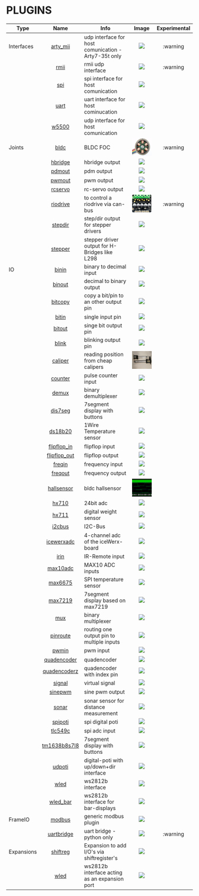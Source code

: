 # PLUGINS

| Type | Name | Info | Image | Experimental |
| --- | :---: | --- | :---: | :---: |
| Interfaces | [arty_mii](arty_mii/README.md) | udp interface for host comunication - Arty7-35t only | <img src="arty_mii/image.png" height="48"> | :warning |
|  | [rmii](rmii/README.md) | rmii udp interface | <img src="rmii/image.png" height="48"> | :warning |
|  | [spi](spi/README.md) | spi interface for host comunication | <img src="spi/image.png" height="48"> |  |
|  | [uart](uart/README.md) | uart interface for host cominucation | <img src="uart/image.png" height="48"> |  |
|  | [w5500](w5500/README.md) | udp interface for host comunication | <img src="w5500/image.png" height="48"> |  |
| Joints | [bldc](bldc/README.md) | BLDC FOC | <img src="bldc/image.png" height="48"> | :warning |
|  | [hbridge](hbridge/README.md) | hbridge output | <img src="hbridge/image.png" height="48"> |  |
|  | [pdmout](pdmout/README.md) | pdm output | <img src="pdmout/image.png" height="48"> |  |
|  | [pwmout](pwmout/README.md) | pwm output | <img src="pwmout/image.png" height="48"> |  |
|  | [rcservo](rcservo/README.md) | rc-servo output | <img src="rcservo/image.png" height="48"> |  |
|  | [riodrive](riodrive/README.md) | to control a riodrive via can-bus | <img src="riodrive/image.png" height="48"> | :warning |
|  | [stepdir](stepdir/README.md) | step/dir output for stepper drivers | <img src="stepdir/image.png" height="48"> |  |
|  | [stepper](stepper/README.md) | stepper driver output for H-Bridges like L298 | <img src="stepper/image.png" height="48"> |  |
| IO | [binin](binin/README.md) | binary to decimal input | <img src="binin/image.png" height="48"> |  |
|  | [binout](binout/README.md) | decimal to binary output | <img src="binout/image.png" height="48"> |  |
|  | [bitcopy](bitcopy/README.md) | copy a bit/pin to an other output pin | <img src="bitcopy/image.png" height="48"> |  |
|  | [bitin](bitin/README.md) | single input pin | <img src="bitin/image.png" height="48"> |  |
|  | [bitout](bitout/README.md) | singe bit output pin | <img src="bitout/image.png" height="48"> |  |
|  | [blink](blink/README.md) | blinking output pin | <img src="blink/image.png" height="48"> |  |
|  | [caliper](caliper/README.md) | reading position from cheap calipers | <img src="caliper/image.png" height="48"> |  |
|  | [counter](counter/README.md) | pulse counter input | <img src="counter/image.png" height="48"> |  |
|  | [demux](demux/README.md) | binary demultiplexer | <img src="demux/image.png" height="48"> |  |
|  | [dis7seg](dis7seg/README.md) | 7segment display with buttons | <img src="dis7seg/image.png" height="48"> |  |
|  | [ds18b20](ds18b20/README.md) | 1Wire Temperature sensor | <img src="ds18b20/image.png" height="48"> |  |
|  | [flipflop_in](flipflop_in/README.md) | flipflop input | <img src="flipflop_in/image.png" height="48"> |  |
|  | [flipflop_out](flipflop_out/README.md) | flipflop output | <img src="flipflop_out/image.png" height="48"> |  |
|  | [freqin](freqin/README.md) | frequency input | <img src="freqin/image.png" height="48"> |  |
|  | [freqout](freqout/README.md) | frequency output | <img src="freqout/image.png" height="48"> |  |
|  | [hallsensor](hallsensor/README.md) | bldc hallsensor | <img src="hallsensor/image.png" height="48"> |  |
|  | [hx710](hx710/README.md) | 24bit adc | <img src="hx710/image.png" height="48"> |  |
|  | [hx711](hx711/README.md) | digital weight sensor | <img src="hx711/image.png" height="48"> |  |
|  | [i2cbus](i2cbus/README.md) | I2C-Bus | <img src="i2cbus/image.png" height="48"> |  |
|  | [icewerxadc](icewerxadc/README.md) | 4-channel adc of the iceWerx-board | <img src="icewerxadc/image.png" height="48"> |  |
|  | [irin](irin/README.md) | IR-Remote input | <img src="irin/image.png" height="48"> |  |
|  | [max10adc](max10adc/README.md) | MAX10 ADC inputs | <img src="max10adc/image.png" height="48"> |  |
|  | [max6675](max6675/README.md) | SPI temperature sensor | <img src="max6675/image.png" height="48"> |  |
|  | [max7219](max7219/README.md) | 7segment display based on max7219 | <img src="max7219/image.png" height="48"> |  |
|  | [mux](mux/README.md) | binary multiplexer | <img src="mux/image.png" height="48"> |  |
|  | [pinroute](pinroute/README.md) | routing one output pin to multiple inputs | <img src="pinroute/image.png" height="48"> |  |
|  | [pwmin](pwmin/README.md) | pwm input | <img src="pwmin/image.png" height="48"> |  |
|  | [quadencoder](quadencoder/README.md) | quadencoder | <img src="quadencoder/image.png" height="48"> |  |
|  | [quadencoderz](quadencoderz/README.md) | quadencoder with index pin | <img src="quadencoderz/image.png" height="48"> |  |
|  | [signal](signal/README.md) | virtual signal | <img src="signal/image.png" height="48"> |  |
|  | [sinepwm](sinepwm/README.md) | sine pwm output | <img src="sinepwm/image.png" height="48"> |  |
|  | [sonar](sonar/README.md) | sonar sensor for distance measurement | <img src="sonar/image.png" height="48"> |  |
|  | [spipoti](spipoti/README.md) | spi digital poti | <img src="spipoti/image.png" height="48"> |  |
|  | [tlc549c](tlc549c/README.md) | spi adc input | <img src="tlc549c/image.png" height="48"> |  |
|  | [tm1638b8s7l8](tm1638b8s7l8/README.md) | 7segment display with buttons | <img src="tm1638b8s7l8/image.png" height="48"> |  |
|  | [udpoti](udpoti/README.md) | digital-poti with up/down+dir interface | <img src="udpoti/image.png" height="48"> |  |
|  | [wled](wled/README.md) | ws2812b interface | <img src="wled/image.png" height="48"> |  |
|  | [wled_bar](wled_bar/README.md) | ws2812b interface for bar-displays | <img src="wled_bar/image.png" height="48"> |  |
| FrameIO | [modbus](modbus/README.md) | generic modbus plugin | <img src="modbus/image.png" height="48"> |  |
|  | [uartbridge](uartbridge/README.md) | uart bridge - python only | <img src="uartbridge/image.png" height="48"> | :warning |
| Expansions | [shiftreg](shiftreg/README.md) | Expansion to add I/O's via shiftregister's | <img src="shiftreg/image.png" height="48"> |  |
|  | [wled](wled/README.md) | ws2812b interface acting as an expansion port | <img src="wled/image.png" height="48"> |  |

